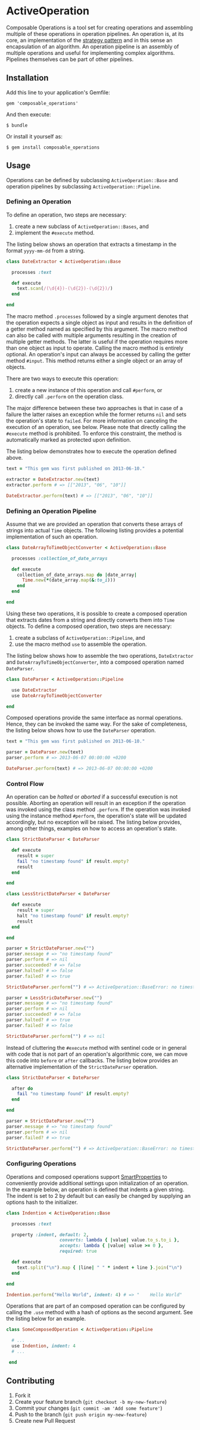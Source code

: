 # ActiveOperation

Composable Operations is a tool set for creating operations and assembling
multiple of these operations in operation pipelines.  An operation is, at its
core, an implementation of the [strategy
pattern](http://en.wikipedia.org/wiki/Strategy_pattern) and in this sense an
encapsulation of an algorithm. An operation pipeline is an assembly of multiple
operations and useful for implementing complex algorithms. Pipelines themselves
can be part of other pipelines.

## Installation

Add this line to your application's Gemfile:

    gem 'composable_operations'

And then execute:

    $ bundle

Or install it yourself as:

    $ gem install composable_operations

## Usage

Operations can be defined by subclassing `ActiveOperation::Base` and
operation pipelines by subclassing `ActiveOperation::Pipeline`.

### Defining an Operation

To define an operation, two steps are necessary:

1. create a new subclass of `ActiveOperation::Bases`, and
2. implement the `#execute` method.

The listing below shows an operation that extracts a timestamp in the format
`yyyy-mm-dd` from a string.

```ruby
class DateExtractor < ActiveOperation::Base

  processes :text

  def execute
    text.scan(/(\d{4})-(\d{2})-(\d{2})/)
  end

end
```

The macro method `.processes` followed by a single argument denotes that the
operation expects a single object as input and results in the definition of a
getter method named as specified by this argument. The macro method can also be
called with multiple arguments resulting in the creation of multiple getter
methods. The latter is useful if the operation requires more than one object as
input to operate. Calling the macro method is entirely optional. An operation's
input can always be accessed by calling the getter method `#input`. This method
returns either a single object or an array of objects.

There are two ways to execute this operation:

1. create a new instance of this operation and call `#perform`, or
2. directly call `.perform` on the operation class.

The major difference between these two approaches is that in case of a failure
the latter raises an exception while the former returns `nil` and sets the
operation's state to `failed`. For more information on canceling the execution
of an operation, see below. Please note that directly calling the `#execute`
method is prohibited. To enforce this constraint, the method is automatically
marked as protected upon definition.

The listing below demonstrates how to execute the operation defined above.

```ruby
text = "This gem was first published on 2013-06-10."

extractor = DateExtractor.new(text)
extractor.perform # => [["2013", "06", "10"]]

DateExtractor.perform(text) # => [["2013", "06", "10"]]
```

### Defining an Operation Pipeline

Assume that we are provided an operation that converts these arrays of strings
into actual `Time` objects. The following listing provides a potential
implementation of such an operation.

```ruby
class DateArrayToTimeObjectConverter < ActiveOperation::Base

  processes :collection_of_date_arrays

  def execute
    collection_of_date_arrays.map do |date_array|
      Time.new(*(date_array.map(&:to_i)))
    end
  end

end
```

Using these two operations, it is possible to create a composed operation that
extracts dates from a string and directly converts them into `Time` objects. To
define a composed operation, two steps are necessary:

1. create a subclass of `ActiveOperation::Pipeline`, and
2. use the macro method `use` to assemble the operation.

The listing below shows how to assemble the two operations, `DateExtractor` and
`DateArrayToTimeObjectConverter`, into a composed operation named `DateParser`.

```ruby
class DateParser < ActiveOperation::Pipeline

  use DateExtractor
  use DateArrayToTimeObjectConverter

end
```

Composed operations provide the same interface as normal operations. Hence,
they can be invoked the same way. For the sake of completeness, the listing
below shows how to use the `DateParser` operation.

```ruby
text = "This gem was first published on 2013-06-10."

parser = DateParser.new(text)
parser.perform # => 2013-06-07 00:00:00 +0200

DateParser.perform(text) # => 2013-06-07 00:00:00 +0200
```

### Control Flow

An operation can be *halted* or *aborted* if a successful execution is not
possible. Aborting an operation will result in an exception if the operation
was invoked using the class method `.perform`. If the operation was invoked
using the instance method `#perform`, the operation's state will be updated
accordingly, but no exception will be raised. The listing below provides, among
other things, examples on how to access an operation's state.

```ruby
class StrictDateParser < DateParser

  def execute
    result = super
    fail "no timestamp found" if result.empty?
    result
  end

end

class LessStrictDateParser < DateParser

  def execute
    result = super
    halt "no timestamp found" if result.empty?
    result
  end

end

parser = StrictDateParser.new("")
parser.message # => "no timestamp found"
parser.perform # => nil
parser.succeeded? # => false
parser.halted? # => false
parser.failed? # => true

StrictDateParser.perform("") # => ActiveOperation::BaseError: no timestamp found

parser = LessStricDateParser.new("")
parser.message # => "no timestamp found"
parser.perform # => nil
parser.succeeded? # => false
parser.halted? # => true
parser.failed? # => false

StrictDateParser.perform("") # => nil
```

Instead of cluttering the `#execute` method with sentinel code or in general
with code that is not part of an operation's algorithmic core, we can move this
code into `before` or `after` callbacks. The listing below provides an alternative
implementation of the `StrictDateParser` operation.


```ruby
class StrictDateParser < DateParser

  after do
    fail "no timestamp found" if result.empty?
  end

end

parser = StrictDateParser.new("")
parser.message # => "no timestamp found"
parser.perform # => nil
parser.failed? # => true

StrictDateParser.perform("") # => ActiveOperation::BaseError: no timestamp found
```

### Configuring Operations

Operations and composed operations support
[SmartProperties](http://github.com/t6d/smart_properties) to conveniently
provide additional settings upon initialization of an operation. In the
example below, an operation is defined that indents a given string. The indent
is set to 2 by default but can easily be changed by supplying an options hash
to the initializer.

```ruby
class Indention < ActiveOperation::Base

  processes :text

  property :indent, default: 2,
                    converts: lambda { |value| value.to_s.to_i },
                    accepts: lambda { |value| value >= 0 },
                    required: true

  def execute
    text.split("\n").map { |line| " " * indent + line }.join("\n")
  end

end

Indention.perform("Hello World", indent: 4) # => "    Hello World"
```

Operations that are part of an composed operation can be configured by calling
the `.use` method with a hash of options as the second argument. See the
listing below for an example.

```ruby
class SomeComposedOperation < ActiveOperation::Pipeline

  # ...
  use Indention, indent: 4
  # ...

 end
```

## Contributing

1. Fork it
2. Create your feature branch (`git checkout -b my-new-feature`)
3. Commit your changes (`git commit -am 'Add some feature'`)
4. Push to the branch (`git push origin my-new-feature`)
5. Create new Pull Request
